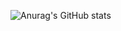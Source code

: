 ![Anurag's GitHub stats](https://github-readme-stats.vercel.app/api?username=DataZenkai&show_icons=true&theme=dracula)
